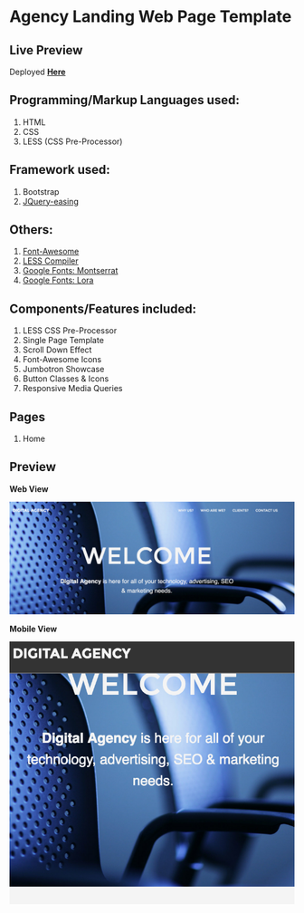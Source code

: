 # Agency Landing Web Page Template

## Live Preview 
Deployed [**Here**](http://yc-agencylandtemplate.bitballoon.com/)

## Programming/Markup Languages used:
1. HTML 
2. CSS
3. LESS (CSS Pre-Processor)

## Framework used:
1. Bootstrap
2. [JQuery-easing](https://cdnjs.com/libraries/jquery-easing)

## Others: 
1. [Font-Awesome](http://fontawesome.io/)
2. [LESS Compiler](http://koala-app.com/)
3. [Google Fonts: Montserrat](https://www.google.com/fonts#UsePlace:use/Collection:Montserrat)
4. [Google Fonts: Lora](https://www.google.com/fonts#UsePlace:use/Collection:Lora)

## Components/Features included:
1. LESS CSS Pre-Processor
2. Single Page Template
3. Scroll Down Effect 
4. Font-Awesome Icons
5. Jumbotron Showcase
6. Button Classes & Icons 
7. Responsive Media Queries

## Pages 
1. Home

## Preview 
**Web View**

![Web View](https://github.com/yclim95/AgencyLandingPageTemplate/blob/master/img/webPreview.png)

**Mobile View**

![Mobile View](https://github.com/yclim95/AgencyLandingPageTemplate/blob/master/img/mobilePreview.png)